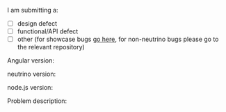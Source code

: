 I am submitting a:
- [ ] design defect
- [ ] functional/API defect
- [ ] other (for showcase bugs [go here](), for non-neutrino bugs please go to the relevant repository)

Angular version:

neutrino version:

node.js version:

Problem description:
